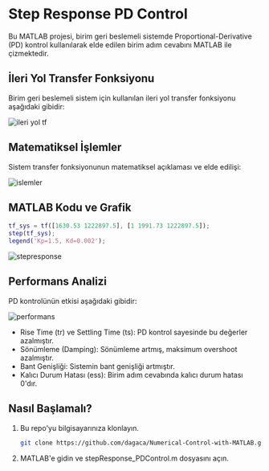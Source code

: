 # Step Response PD Control
Bu MATLAB projesi, birim geri beslemeli sistemde Proportional-Derivative (PD) kontrol kullanılarak elde edilen birim adım cevabını MATLAB ile çizmektedir.

## İleri Yol Transfer Fonksiyonu
Birim geri beslemeli sistem için kullanılan ileri yol transfer fonksiyonu aşağıdaki gibidir:

![ileri yol tf](https://github.com/dagaca/Numerical-Control-with-MATLAB/assets/80363244/a69079c9-6bec-4678-8315-070eb46cf166)

## Matematiksel İşlemler
Sistem transfer fonksiyonunun matematiksel açıklaması ve elde edilişi:

![islemler](https://github.com/dagaca/Numerical-Control-with-MATLAB/assets/80363244/763edae9-98b9-4a8c-a76c-7c352a7afd0d)


## MATLAB Kodu ve Grafik

```matlab
tf_sys = tf([1630.53 1222897.5], [1 1991.73 1222897.5]);
step(tf_sys);
legend('Kp=1.5, Kd=0.002');
```

![stepresponse](https://github.com/dagaca/Numerical-Control-with-MATLAB/assets/80363244/f516c2e2-9ab5-4d32-9b30-c11f57d74c20)

## Performans Analizi
PD kontrolünün etkisi aşağıdaki gibidir:

![performans](https://github.com/dagaca/Numerical-Control-with-MATLAB/assets/80363244/6ad3b544-2808-4263-af1b-068a8cd1ad64)

- Rise Time (tr) ve Settling Time (ts): PD kontrol sayesinde bu değerler azalmıştır.
- Sönümleme (Damping): Sönümleme artmış, maksimum overshoot azalmıştır.
- Bant Genişliği: Sistemin bant genişliği artmıştır.
- Kalıcı Durum Hatası (ess): Birim adım cevabında kalıcı durum hatası 0'dır.


## Nasıl Başlamalı?
1. Bu repo'yu bilgisayarınıza klonlayın.
   ```bash
   git clone https://github.com/dagaca/Numerical-Control-with-MATLAB.git
   ```
2. MATLAB'e gidin ve stepResponse_PDControl.m dosyasını açın.

